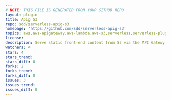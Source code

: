 ```yaml
---
# NOTE: THIS FILE IS GENERATED FROM YOUR GITHUB REPO
layout: plugin
title: Apig S3
repo: sdd/serverless-apig-s3
homepage: 'https://github.com/sdd/serverless-apig-s3'
topics: aws,aws-apigateway,aws-lambda,aws-s3,serverless,serverless-plugin
license: 
description: Serve static front-end content from S3 via the API Gatewy and deploy client bundle to S3.
watchers: 4
stars: 4
stars_trend: 
stars_diff: 0
forks: 2
forks_trend: 
forks_diff: 0
issues: 3
issues_trend: 
issues_diff: 0
---
```


